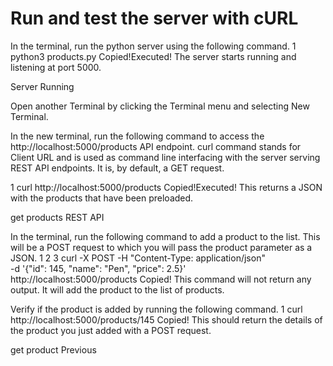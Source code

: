 # Run and test the server with cURL
In the terminal, run the python server using the following command.
1
python3 products.py
Copied!Executed!
The server starts running and listening at port 5000.

Server Running

Open another Terminal by clicking the Terminal menu and selecting New Terminal.

In the new terminal, run the following command to access the http://localhost:5000/products API endpoint. curl command stands for Client URL and is used as command line interfacing with the server serving REST API endpoints. It is, by default, a GET request.

1
curl http://localhost:5000/products
Copied!Executed!
This returns a JSON with the products that have been preloaded.

get products REST API

In the terminal, run the following command to add a product to the list. This will be a POST request to which you will pass the product parameter as a JSON.
1
2
3
curl -X POST -H "Content-Type: application/json" \
    -d '{"id": 145, "name": "Pen", "price": 2.5}' \
    http://localhost:5000/products
Copied!
This command will not return any output. It will add the product to the list of products.

Verify if the product is added by running the following command.
1
curl http://localhost:5000/products/145
Copied!
This should return the details of the product you just added with a POST request.

get product
Previous

